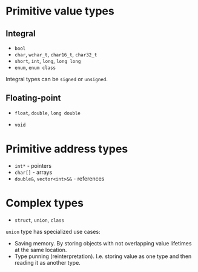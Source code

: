 # Primitive value types
## Integral
- `bool`
- `char`, `wchar_t`, `char16_t`, `char32_t`
- `short`, `int`, `long`, `long long`
- `enum`, `enum class`

Integral types can be `signed` or `unsigned`.

## Floating-point
- `float`, `double`, `long double`

- `void`

# Primitive address types
- `int*` - pointers
- `char[]` - arrays
- `double&`, `vector<int>&&` - references

# Complex types
- `struct`, `union`, `class`

`union` type has specialized use cases:
- Saving memory. By storing objects with not overlapping value lifetimes at the same location.
- Type punning (reinterpretation). I.e. storing value as one type and then reading it as another type.

